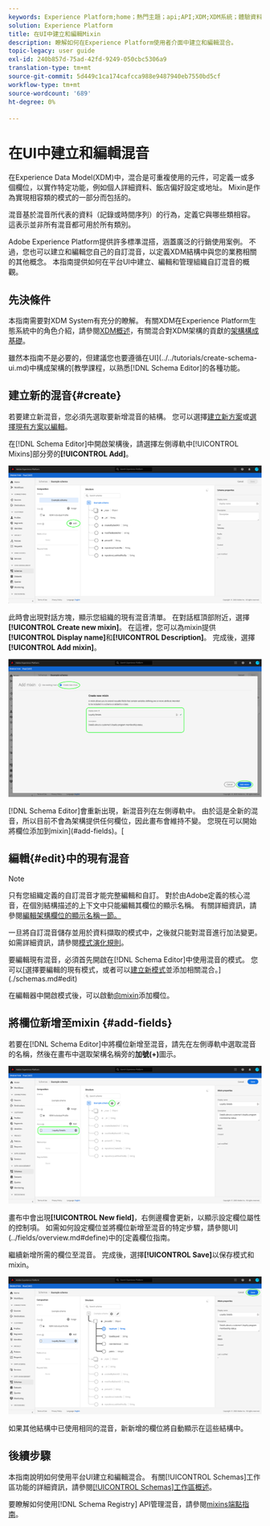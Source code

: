 ```yaml
---
keywords: Experience Platform;home；熱門主題；api;API;XDM;XDM系統；體驗資料模型；ui;workspace;mixin;mixins;
solution: Experience Platform
title: 在UI中建立和編輯Mixin
description: 瞭解如何在Experience Platform使用者介面中建立和編輯混合。
topic-legacy: user guide
exl-id: 240b857d-75ad-42fd-9249-050cbc5306a9
translation-type: tm+mt
source-git-commit: 5d449c1ca174cafcca988e9487940eb7550bd5cf
workflow-type: tm+mt
source-wordcount: '689'
ht-degree: 0%

---
```


# 在UI中建立和編輯混音

在Experience Data Model(XDM)中，混合是可重複使用的元件，可定義一或多個欄位，以實作特定功能，例如個人詳細資料、飯店偏好設定或地址。 Mixin是作為實現相容類的模式的一部分而包括的。

混音基於混音所代表的資料（記錄或時間序列）的行為，定義它與哪些類相容。 這表示並非所有混音都可用於所有類別。

Adobe Experience Platform提供許多標準混搭，涵蓋廣泛的行銷使用案例。 不過，您也可以建立和編輯您自己的自訂混音，以定義XDM結構中與您的業務相關的其他概念。 本指南提供如何在平台UI中建立、編輯和管理組織自訂混音的概觀。

## 先決條件

本指南需要對XDM System有充分的瞭解。 有關XDM在Experience Platform生態系統中的角色介紹，請參閱[XDM概述](../../home.md)，有關混合對XDM架構的貢獻的[架構構成基礎](../../schema/composition.md)。

雖然本指南不是必要的，但建議您也要遵循在UI](../../tutorials/create-schema-ui.md)中構成架構的[教學課程，以熟悉[!DNL Schema Editor]的各種功能。

## 建立新的混音{#create}

若要建立新混音，您必須先選取要新增混音的結構。 您可以選擇[建立新方案](./schemas.md#create)或[選擇現有方案以編輯](./schemas.md#edit)。

在[!DNL Schema Editor]中開啟架構後，請選擇左側導軌中[!UICONTROL Mixins]部分旁的&#x200B;**[!UICONTROL Add]**。

![](../../images/ui/resources/mixins/add-mixin-button.png)

此時會出現對話方塊，顯示您組織的現有混音清單。 在對話框頂部附近，選擇&#x200B;**[!UICONTROL Create new mixin]**。 在這裡，您可以為mixin提供&#x200B;**[!UICONTROL Display name]**&#x200B;和&#x200B;**[!UICONTROL Description]**。 完成後，選擇&#x200B;**[!UICONTROL Add mixin]**。

![](../../images/ui/resources/mixins/create-mixin.png)

[!DNL Schema Editor]會重新出現，新混音列在左側導軌中。 由於這是全新的混音，所以目前不會為架構提供任何欄位，因此畫布會維持不變。 您現在可以開始將欄位添加到mixin](#add-fields)。[

## 編輯{#edit}中的現有混音

>[!NOTE]
>
>只有您組織定義的自訂混音才能完整編輯和自訂。 對於由Adobe定義的核心混音，在個別結構描述的上下文中只能編輯其欄位的顯示名稱。 有關詳細資訊，請參閱[編輯架構欄位的顯示名稱一節。](./schemas.md#display-names)
>
>一旦將自訂混音儲存並用於資料擷取的模式中，之後就只能對混音進行加法變更。 如需詳細資訊，請參閱[模式演化規則](../../schema/composition.md#evolution)。

要編輯現有混音，必須首先開啟在[!DNL Schema Editor]中使用混音的模式。 您可以[選擇要編輯的現有模式，或者可以[建立新模式](./schemas.md#create)並添加相關混合。](./schemas.md#edit)

在編輯器中開啟模式後，可以啟動[向mixin](#add-fields)添加欄位。

## 將欄位新增至mixin {#add-fields}

若要在[!DNL Schema Editor]中將欄位新增至混音，請先在左側導軌中選取混音的名稱，然後在畫布中選取架構名稱旁的&#x200B;**加號(+)**&#x200B;圖示。

![](../../images/ui/resources/mixins/add-field-button.png)

畫布中會出現&#x200B;**[!UICONTROL New field]**，右側邊欄會更新，以顯示設定欄位屬性的控制項。 如需如何設定欄位並將欄位新增至混音的特定步驟，請參閱UI](../fields/overview.md#define)中的[定義欄位指南。

繼續新增所需的欄位至混音。 完成後，選擇&#x200B;**[!UICONTROL Save]**&#x200B;以保存模式和mixin。

![](../../images/ui/resources/mixins/complete-mixin.png)

如果其他結構中已使用相同的混音，新新增的欄位將自動顯示在這些結構中。

## 後續步驟

本指南說明如何使用平台UI建立和編輯混合。 有關[!UICONTROL Schemas]工作區功能的詳細資訊，請參閱[[!UICONTROL Schemas]工作區概述](../overview.md)。

要瞭解如何使用[!DNL Schema Registry] API管理混音，請參閱[mixins端點指南](../../api/mixins.md)。
